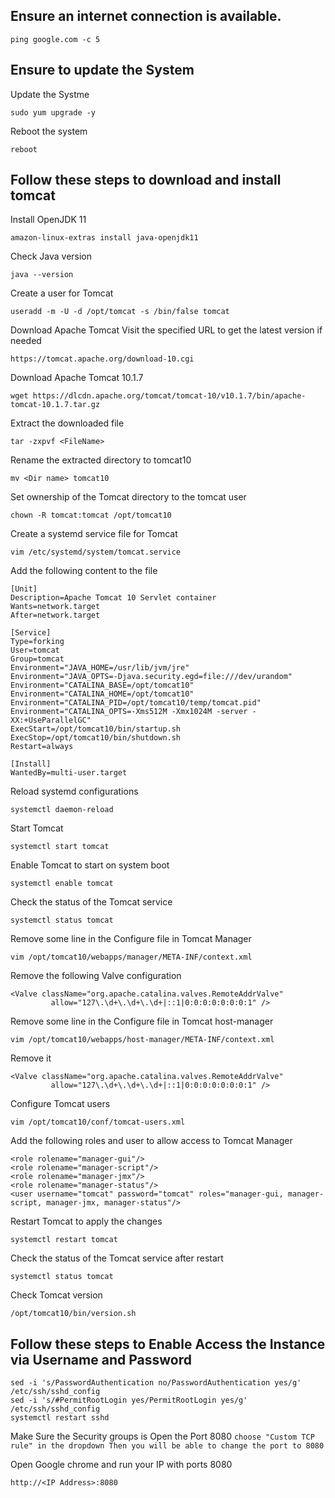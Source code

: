 ## Ensure an internet connection is available.

```
ping google.com -c 5
```

## Ensure to update the System


Update the Systme
```
sudo yum upgrade -y
```

Reboot the system
```
reboot
```

## Follow these steps to download and install tomcat 

Install OpenJDK 11
```
amazon-linux-extras install java-openjdk11
```

Check Java version
```
java --version
```

Create a user for Tomcat
```
useradd -m -U -d /opt/tomcat -s /bin/false tomcat
```

Download Apache Tomcat
Visit the specified URL to get the latest version if needed
```
https://tomcat.apache.org/download-10.cgi
```
Download Apache Tomcat 10.1.7
```
wget https://dlcdn.apache.org/tomcat/tomcat-10/v10.1.7/bin/apache-tomcat-10.1.7.tar.gz
```

Extract the downloaded file
```
tar -zxpvf <FileName>
```

Rename the extracted directory to tomcat10
```
mv <Dir name> tomcat10
```

Set ownership of the Tomcat directory to the tomcat user
```
chown -R tomcat:tomcat /opt/tomcat10
```


Create a systemd service file for Tomcat
```
vim /etc/systemd/system/tomcat.service
```

Add the following content to the file
```
[Unit]
Description=Apache Tomcat 10 Servlet container
Wants=network.target
After=network.target

[Service]
Type=forking
User=tomcat
Group=tomcat
Environment="JAVA_HOME=/usr/lib/jvm/jre"
Environment="JAVA_OPTS=-Djava.security.egd=file:///dev/urandom"
Environment="CATALINA_BASE=/opt/tomcat10"
Environment="CATALINA_HOME=/opt/tomcat10"
Environment="CATALINA_PID=/opt/tomcat10/temp/tomcat.pid"
Environment="CATALINA_OPTS=-Xms512M -Xmx1024M -server -XX:+UseParallelGC"
ExecStart=/opt/tomcat10/bin/startup.sh
ExecStop=/opt/tomcat10/bin/shutdown.sh
Restart=always

[Install]
WantedBy=multi-user.target
```

Reload systemd configurations
```
systemctl daemon-reload
```

Start Tomcat
```
systemctl start tomcat
```

Enable Tomcat to start on system boot
```
systemctl enable tomcat
```


Check the status of the Tomcat service
```
systemctl status tomcat
```





Remove some line in the Configure file in Tomcat Manager
```
vim /opt/tomcat10/webapps/manager/META-INF/context.xml
```

Remove the following Valve configuration
```
<Valve className="org.apache.catalina.valves.RemoteAddrValve"
         allow="127\.\d+\.\d+\.\d+|::1|0:0:0:0:0:0:0:1" />
```

Remove some line in the Configure file in Tomcat host-manager
```
vim /opt/tomcat10/webapps/host-manager/META-INF/context.xml
```
Remove it
```
<Valve className="org.apache.catalina.valves.RemoteAddrValve"
         allow="127\.\d+\.\d+\.\d+|::1|0:0:0:0:0:0:0:1" />
```


Configure Tomcat users
```
vim /opt/tomcat10/conf/tomcat-users.xml
```

Add the following roles and user to allow access to Tomcat Manager
```
<role rolename="manager-gui"/>
<role rolename="manager-script"/>
<role rolename="manager-jmx"/>
<role rolename="manager-status"/>
<user username="tomcat" password="tomcat" roles="manager-gui, manager-script, manager-jmx, manager-status"/>
```


Restart Tomcat to apply the changes
```
systemctl restart tomcat
```



Check the status of the Tomcat service after restart
```
systemctl status tomcat
```
Check Tomcat version
```
/opt/tomcat10/bin/version.sh
```

## Follow these steps to Enable Access the Instance via Username and Password
```
sed -i 's/PasswordAuthentication no/PasswordAuthentication yes/g' /etc/ssh/sshd_config
sed -i 's/#PermitRootLogin yes/PermitRootLogin yes/g' /etc/ssh/sshd_config
systemctl restart sshd
```

Make Sure the Security groups is Open the Port 8080
`choose "Custom TCP rule" in the dropdown Then you will be able to change the port to 8080`

Open Google chrome and run your IP with ports 8080
```
http://<IP Address>:8080
```
